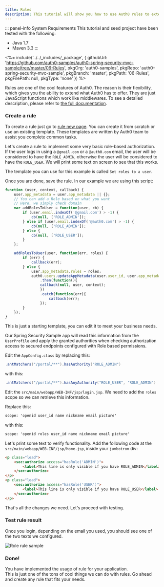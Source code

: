 ```yaml
---
title: Rules
description: This tutorial will show you how to use Auth0 rules to extend what Auth0 has to offer.
---
```


::: panel-info System Requirements
This tutorial and seed project have been tested with the following:

* Java 1.7
* Maven 3.3
:::

<%= include('../../_includes/_package', {
githubUrl: 'https://github.com/auth0-samples/auth0-spring-security-mvc-sample/tree/master/06-Rules',
pkgOrg: 'auth0-samples',
pkgRepo: 'auth0-spring-security-mvc-sample',
pkgBranch: 'master',
pkgPath: '06-Rules',
pkgFilePath: null,
pkgType: 'none'
}) %>

Rules are one of the cool features of Auth0. The reason is their flexibility, which gives you the ability to extend what Auth0 has to offer. They are just JavaScript functions which work like middlewares. To see a detailed description, please refer to [the full documentation](https://auth0.com/docs/rules).

### Create a rule

To create a rule just go to [rule new page](https://manage.auth0.com/#/rules/new). You can create it from scratch or use an existing template. These templates are written by Auth0 team to assist you complete common tasks. 

Let's create a rule to implement some very basic role-based authorization. If the user logs in using a `@gmail.com` or a `@auth0.com` email, the user will be considered to have the `ROLE_ADMIN`, otherwise the user will be considered to have the `ROLE_USER`. We will print some text on screen to see that this works. 

The template you can use for this example is called `Set roles to a user`.

Once you are done, save the rule. In our example we are using this script:

```javascript
function (user, context, callback) {
    user.app_metadata = user.app_metadata || {};
    // You can add a Role based on what you want
    // Here, we simply check domain
    var addRolesToUser = function(user, cb) {
        if (user.email.indexOf('@gmail.com') > -1) {
            cb(null, ['ROLE_ADMIN']);
        } else if (user.email.indexOf('@auth0.com') > -1) {
            cb(null, ['ROLE_ADMIN']);
        } else {
            cb(null, ['ROLE_USER']);
        }
    };

    addRolesToUser(user, function(err, roles) {
        if (err) {
            callback(err);
        } else {
            user.app_metadata.roles = roles;
            auth0.users.updateAppMetadata(user.user_id, user.app_metadata)
                .then(function(){
                callback(null, user, context);
                })
                .catch(function(err){
                    callback(err);
                });
        }
    });
}
```

This is just a starting template, you can edit it to meet your business needs. 

Our Spring Security Sample app will read this information from the `UserProfile` and apply the granted authorities when checking authorization access to secured endpoints configured with Role based permissions.

Edit the `AppConfig.class` by replacing this:

```java
.antMatchers("/portal/**").hasAuthority("ROLE_ADMIN")
```

with this:

```java
.antMatchers("/portal/**").hasAnyAuthority("ROLE_USER", "ROLE_ADMIN")
```

Edit the `src/main/webapp/WEB-INF/jsp/login.jsp`. We need to add the `roles` scope so we can retrieve this information.

Replace this:

```html
scope: 'openid user_id name nickname email picture'
```

with this:
```html
scope: 'openid roles user_id name nickname email picture'
```

Let's print some text to verify functionality. Add the following code at the `src/main/webapp/WEB-INF/jsp/home.jsp`, inside your `jumbotron` div:

```html
<p class="lead">
    <sec:authorize access="hasRole('ADMIN')">
        <label>This line is only visible if you have ROLE_ADMIN</label>
    </sec:authorize>
</p>
<p class="lead">
    <sec:authorize access="hasRole('USER')">
        <label>This line is only visible if you have ROLE_USER</label>
    </sec:authorize>
</p>
```

That's all the changes we need. Let's proceed with testing.


### Test rule result

Once you login, depending on the email you used, you should see one of the two texts we configured.

![Role rule sample](/media/articles/java/rule-role.png)


### Done!
You have implemented the usage of rule for your application.   
This is just one of the tons of cool things we can do with rules. Go ahead and create any rule that fits your needs.
